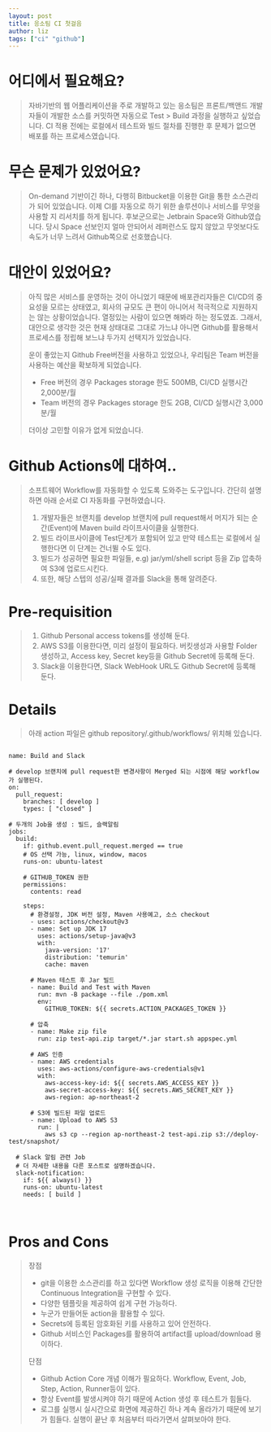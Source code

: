 ```yaml
---
layout: post
title: 응소팀 CI 첫걸음
author: liz
tags: ["ci" "github"]
---
```


어디에서 필요해요?
===
> 자바기반의 웹 어플리케이션을 주로 개발하고 있는 응소팀은 프론트/백앤드 개발자들이 개발한 소스를 커밋하면 자동으로 Test > Build 과정을 실행하고 싶었습니다.
> CI 적용 전에는 로컬에서 테스트와 빌드 절차를 진행한 후 문제가 없으면 배포를 하는 프로세스였습니다.

무슨 문제가 있었어요?
===
> On-demand 기반이긴 하나, 다행히 Bitbucket을 이용한 Git을 통한 소스관리가 되어 있었습니다.
> 이제 CI를 자동으로 하기 위한 솔루션이나 서비스를 무엇을 사용할 지 리서치를 하게 됩니다.
> 후보군으로는 Jetbrain Space와 Github였습니다. 당시 Space 선보인지 얼마 안되어서 레퍼런스도 많지 않았고 
> 무엇보다도 속도가 너무 느려서 Github쪽으로 선호했습니다.

대안이 있었어요?
===
> 아직 많은 서비스를 운영하는 것이 아니었기 때문에 배포관리자들은 CI/CD의 중요성을 모르는 상태였고,
> 회사의 규모도 큰 편이 아니어서 적극적으로 지원하지는 않는 상황이었습니다. 열정있는 사람이 있으면 해봐라 하는 정도였죠.
> 그래서, 대안으로 생각한 것은 현재 상태대로 그대로 가느냐 아니면 Github를 활용해서 프로세스를 정립해 보느냐 두가지 선택지가 있었습니다.
> 
> 운이 좋았는지 Github Free버전을 사용하고 있었으나, 우리팀은 Team 버전을 사용하는 예산을 확보하게 되었습니다.
> * Free 버전의 경우 Packages storage 한도 500MB, CI/CD 실행시간 2,000분/월
> * Team 버전의 경우 Packages storage 한도 2GB, CI/CD 실행시간 3,000분/월 
> 
> 더이상 고민할 이유가 없게 되었습니다.

Github Actions에 대하여..
===
> 소프트웨어 Workflow를 자동화할 수 있도록 도와주는 도구입니다. 간단히 설명하면 아래 순서로 CI 자동화를 구현하였습니다.
> 1. 개발자들은 브랜치를 develop 브랜치에 pull request해서 머지가 되는 순간(Event)에 Maven build 라이프사이클을 실행한다. 
> 2. 빌드 라이프사이클에 Test단계가 포함되어 있고 만약 테스트는 로컬에서 실행한다면 이 단계는 건너뛸 수도 있다.
> 3. 빌드가 성공하면 필요한 파일들, e.g) jar/yml/shell script 등을 Zip 압축하여 S3에 업로드시킨다.
> 4. 또한, 해당 스텝의 성공/실패 결과를 Slack을 통해 알려준다.

Pre-requisition
===
> 1. Github Personal access tokens를 생성해 둔다.
> 2. AWS S3를 이용한다면, 미리 설정이 필요하다. 버킷생성과 사용할 Folder 생성하고, Access key, Secret key등을 Github Secret에 등록해 둔다.
> 3. Slack을 이용한다면, Slack WebHook URL도 Github Secret에 등록해 둔다.

Details
===
> 아래 action 파일은 github repository/.github/workflows/ 위치해 있습니다.
> 

<pre>
<code>
name: Build and Slack

# develop 브랜치에 pull request한 변경사항이 Merged 되는 시점에 해당 workflow가 실행된다.
on:
  pull_request:
    branches: [ develop ]
    types: [ "closed" ]

# 두개의 Job을 생성 : 빌드, 슬랙알림
jobs:
  build:
    if: github.event.pull_request.merged == true
    # OS 선택 가능, linux, window, macos
    runs-on: ubuntu-latest

    # GITHUB_TOKEN 권한
    permissions:
      contents: read

    steps:
      # 환경설정, JDK 버전 설정, Maven 사용예고, 소스 checkout
      - uses: actions/checkout@v3
      - name: Set up JDK 17
        uses: actions/setup-java@v3
        with:
          java-version: '17'
          distribution: 'temurin'
          cache: maven

      # Maven 테스트 후 Jar 빌드
      - name: Build and Test with Maven
        run: mvn -B package --file ./pom.xml
        env:
          GITHUB_TOKEN: ${{ secrets.ACTION_PACKAGES_TOKEN }}

      # 압축
      - name: Make zip file
        run: zip test-api.zip target/*.jar start.sh appspec.yml

      # AWS 인증
      - name: AWS credentials
        uses: aws-actions/configure-aws-credentials@v1
        with:
          aws-access-key-id: ${{ secrets.AWS_ACCESS_KEY }}
          aws-secret-access-key: ${{ secrets.AWS_SECRET_KEY }}
          aws-region: ap-northeast-2

      # S3에 빌드된 파일 업로드
      - name: Upload to AWS S3
        run: |
          aws s3 cp --region ap-northeast-2 test-api.zip s3://deploy-test/snapshot/
          
  # Slack 알림 관련 Job
  # 더 자세한 내용을 다른 포스트로 설명하겠습니다.
  slack-notification:
    if: ${{ always() }}
    runs-on: ubuntu-latest
    needs: [ build ]

</code>
</pre>

Pros and Cons
===

> 장점
> * git을 이용한 소스관리를 하고 있다면 Workflow 생성 로직을 이용해 간단한 Continuous Integration을 구현할 수 있다.
> * 다양한 템플릿을 제공하여 쉽게 구현 가능하다.
> * 누군가 만들어둔 action을 활용할 수 있다.
> * Secrets에 등록된 암호화된 키를 사용하고 있어 안전하다.
> * Github 서비스인 Packages를 활용하여 artifact를 upload/download 용이하다.
> 
> 단점
> * Github Action Core 개념 이해가 필요하다. Workflow, Event, Job, Step, Action, Runner등이 있다. 
> * 항상 Event를 발생시켜야 하기 때문에 Action 생성 후 테스트가 힘들다.
> * 로그를 실행시 실시간으로 화면에 제공하긴 하나 계속 올라가기 때문에 보기가 힘들다. 실행이 끝난 후 처음부터 따라가면서 살펴보아야 한다.